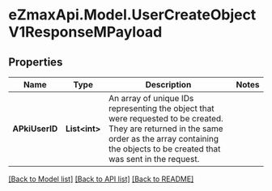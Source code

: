
# eZmaxApi.Model.UserCreateObjectV1ResponseMPayload

## Properties

Name | Type | Description | Notes
------------ | ------------- | ------------- | -------------
**APkiUserID** | **List&lt;int&gt;** | An array of unique IDs representing the object that were requested to be created.  They are returned in the same order as the array containing the objects to be created that was sent in the request. | 

[[Back to Model list]](../README.md#documentation-for-models)
[[Back to API list]](../README.md#documentation-for-api-endpoints)
[[Back to README]](../README.md)

